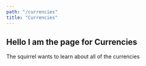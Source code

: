 ```yaml
---
path: "/currencies"
title: "Currencies"
---
```

## Hello I am the page for Currencies

The squirrel wants to learn about all of the currencies